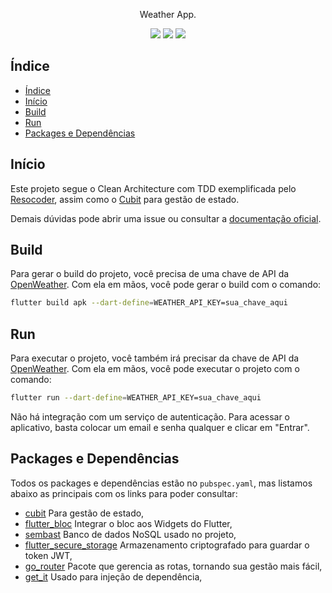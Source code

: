 <p align="center">
   Weather App.
   <br>
    <p align="center">
      <img src="https://img.shields.io/badge/flutter-3.22.1-blue" />
      <img src="https://img.shields.io/badge/dart-%3E=3.4.1%20%3C4.0.0-blue" />
      <img src="https://img.shields.io/endpoint.svg?url=https%3A%2F%2Factions-badge.atrox.dev%2Fatrox%2Fsync-dotenv%2Fbadge" />
    </p>

## Índice

- [Índice](#índice)
- [Início](#início)
- [Build](#build)
- [Run](#Run)
- [Packages e Dependências](#packages-e-dependências)

## Início
Este projeto segue o Clean Architecture com TDD exemplificada pelo [Resocoder](https://resocoder.com/flutter-clean-architecture-tdd/), assim como o [Cubit](https://bloclibrary.dev/) para gestão de estado.

Demais dúvidas pode abrir uma issue ou consultar a [documentação oficial](https://flutter.io/docs/get-started/install).

## Build
Para gerar o build do projeto, você precisa de uma chave de API da [OpenWeather](https://openweathermap.org/). 
Com ela em mãos, você pode gerar o build com o comando:
```bash
flutter build apk --dart-define=WEATHER_API_KEY=sua_chave_aqui
```

## Run
Para executar o projeto, você também irá precisar da chave de API da [OpenWeather](https://openweathermap.org/).
Com ela em mãos, você pode executar o projeto com o comando:

```bash
flutter run --dart-define=WEATHER_API_KEY=sua_chave_aqui
```
Não há integração com um serviço de autenticação. Para acessar o aplicativo, basta colocar um email e senha qualquer
e clicar em "Entrar".

## Packages e Dependências

Todos os packages e dependências estão no `pubspec.yaml`, mas listamos abaixo as principais com os links para poder consultar:

* [cubit](https://pub.dev/packages/bloc) Para gestão de estado,
* [flutter_bloc](https://pub.dev/packages/flutter_bloc) Integrar o bloc aos Widgets do Flutter,
* [sembast](https://pub.dev/packages/sembast) Banco de dados NoSQL usado no projeto,
* [flutter_secure_storage](https://pub.dev/packages/flutter_secure_storage) Armazenamento criptografado para guardar o token JWT,
* [go_router](https://pub.dev/packages/go_router) Pacote que gerencia as rotas, tornando sua gestão mais fácil,
* [get_it](https://pub.dev/packages/get_it) Usado para injeção de dependência,
